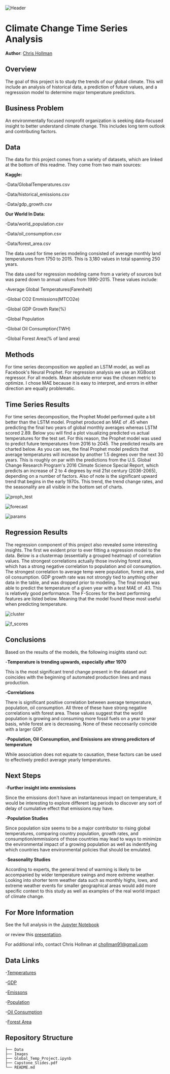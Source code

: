 ![Header](https://github.com/cmhollman/Capstone_Project/blob/main/Images/header.jpeg)



# Climate Change Time Series Analysis 

**Author**: [Chris Hollman](mailto:chollman91@gmail.com)

## Overview

The goal of this project is to study the trends of our global climate. This will include an analysis of historical data, a prediction of future values, and a regresssion model to determine major temperature predictors.

## Business Problem

An environmentally focused nonprofit organization is seeking data-focused insight to better understand climate change. This includes long term outlook and contributing factors.


## Data

The data for this project comes from a variety of datasets, which are linked at the bottom of this readme. They come from two main sources:

**Kaggle:**

-Data/GlobalTemperatures.csv

-Data/historical_emissions.csv

-Data/gdp_growth.csv

**Our World In Data:**

-Data/world_population.csv

-Data/oil_consumption.csv

-Data/forest_area.csv

The data used for time series modeling consisted of average monthly land temperatures from 1750 to 2015. This is 3,180 values in total spanning 250 years. 

The data used for regression modeling came from a variety of sources but was pared down to annual values from 1990-2015. These values include:

-Average Global Temperatures(Farenheit)

-Global CO2 Emmissions(MTCO2e)

-Global GDP Growth Rate(%)

-Global Population

-Global Oil Consumption(TWH)

-Global Forest Area(% of land area)

## Methods

For time series decomposition we applied an LSTM model, as well as Facebook's Neural Prophet. For regression analysis we use an XGBoost regressor. For all models. Mean absolute error was the chosen metric to optimize. I chose MAE because it is easy to interpret, and errors in either direction are equally problematic.

## Time Series Results

For time series decomposition, the Prophet Model performed quite a bit better than the LSTM model. Prophet produced an MAE of .45 when predicting the final two years of global monthly averages whereas LSTM scored 2.89. Below you will find a plot visualizing predicted vs actual temperatures for the test set. For this reason, the Prophet model was used to predict future temperatures from 2016 to 2045. The predicted results are charted below. As you can see, the final Prophet model predicts that average temperatures will increase by another 1.5 degrees over the next 30 years. This is roughly on par with the predictions from the U.S. Global Change Research Program's 2016 Climate Science Special Report, which predicts an increase of 2 to 4 degrees by mid 21st century (2036-2065), depending on a number of factors. Also of note is the significant upward trend that begins in the early 1970s. This trend, the trend change rates, and the seasonality are all visible in the bottom set of charts. 

![proph_test](https://github.com/cmhollman/Capstone_Project/blob/main/Images/prophet_test.png)

![forecast](https://github.com/cmhollman/Capstone_Project/blob/main/Images/forecast.png)

![params](https://github.com/cmhollman/Capstone_Project/blob/main/Images/params.png)


## Regression Results

The regression component of this project also revealed some interesting insights. The first we evident prior to ever fitting a regression model to the data. Below is a clustermap (essentially a grouped heatmap) of correlation values. The strongest correlations actually those involving forest area, which has a strong negative correlation to population and oil consumption. The strongest correlation to average temp were population, forest area, and oil consumption. GDP growth rate was not strongly tied to anything other data in the table, and was dropped prior to modeling. The final model was able to predict the temperature of a given year with a test MAE of .43. This is relatively good performance. The F-Scores for the best performing features are listed below. Meaning that the model found these most useful when predicting temperature. 

![cluster](https://github.com/cmhollman/Capstone_Project/blob/main/Images/clustermap.png)

![f_scores](https://github.com/cmhollman/Capstone_Project/blob/main/Images/feature_importance.png)


## Conclusions
Based on the results of the models, the following insights stand out:

-**Temperature is trending upwards, especially after 1970** 

This is the most significant trend change present in the dataset and coincides with the beginning of automated production lines and mass production.

-**Correlations**

There is significant positive correlation between average temperature, population, oil consumption. All three of these have strong negative correlations with forest area. These values suggest that the world population is growing and consuming more fossil fuels on a year to year basis, while forest are is decreasing. None of these neccesarily coincide with a larger GDP.

-**Population, Oil Consumption, and Emissions are strong predictors of temperature**

While association does not equate to causation, these factors can be used to effectively predict average yearly temperatures.

## Next Steps

-**Further insight into emmissions**

Since the emissions don't have an instantaneous impact on temperature, it would be interesting to explore different lag periods to discover any sort of delay of cumulative effect that emissions may have. 

-**Population Studies**

Since population size seems to be a major contributor to rising global temperatures, comparing country population, growth rates, and consumption/emmissions of those countries may lead to ways to minimize the environmental impact of a growing population as well as indentifying which countries have environmental policies that should be emulated.

-**Seasonality Studies**

According to experts, the general trend of warming is likely to be accompanied by wider temperature swings and more extreme weather. Looking into shorter term weather data such as monthly highs, lows, and extreme weather events for smaller geographical areas would add more specific context to this study as well as examples of the real world impact of climate change. 

## For More Information

See the full analysis in the [Jupyter Notebook](https://github.com/cmhollman/Capstone_Project/blob/main/Global_Temp_Project.ipynb) 

or review this [presentation](https://github.com/cmhollman/Capstone_Project/blob/main/Capstone_Slides.pdf).

For additional info, contact Chris Hollman at [chollman91@gmail.com](mailto:chollman91@gmail.com)

## Data Links

-[Temperatures](https://www.kaggle.com/datasets/berkeleyearth/climate-change-earth-surface-temperature-data?select=GlobalTemperatures.csv)

-[GDP](https://www.kaggle.com/datasets/iamtushara/gdp-timeseries-data-for-various-countries?select=GDP_annual_growth_NEW.csv)

-[Emissons](https://www.kaggle.com/datasets/ankanhore545/carbon-dioxide-emissions-of-the-world)

-[Population](https://ourworldindata.org/world-population-growth)

-[Oil Consumption](https://ourworldindata.org/grapher/oil-consumption-by-country)

-[Forest Area](https://ourworldindata.org/deforestation)


## Repository Structure

```
├── Data
├── Images
├── Global_Temp_Project.ipynb
├── Capstone_Slides.pdf
└── README.md